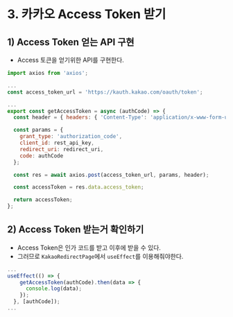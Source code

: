 # 3. 카카오 Access Token 받기
## 1) Access Token 얻는 API 구현
- Access 토큰을 얻기위한 API를 구현한다.
```javascript
import axios from 'axios';

...
const access_token_url = 'https://kauth.kakao.com/oauth/token';

...
export const getAccessToken = async (authCode) => {
  const header = { headers: { 'Content-Type': 'application/x-www-form-urlencoded;charset=utf-8' } };

  const params = {
    grant_type: 'authorization_code',
    client_id: rest_api_key,
    redirect_uri: redirect_uri,
    code: authCode
  };

  const res = await axios.post(access_token_url, params, header);

  const accessToken = res.data.access_token;

  return accessToken;
};
```

## 2) Access Token 받는거 확인하기
- Access Token은 인가 코드를 받고 이후에 받을 수 있다.
- 그러므로 `KakaoRedirectPage`에서 `useEffect`를 이용해줘야한다.
```javascript
...
useEffect(() => {
    getAccessToken(authCode).then(data => {
      console.log(data);
    });
  }, [authCode]);
...
```